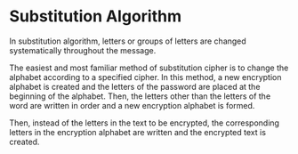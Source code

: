 # Substitution Algorithm

In substitution algorithm, letters or groups of letters are changed systematically throughout the message.

The easiest and most familiar method of substitution cipher is to change the alphabet according to a specified cipher.
In this method, a new encryption alphabet is created and the letters of the password are placed at the beginning of the alphabet.
Then, the letters other than the letters of the word are written in order and a new encryption alphabet is formed.

Then, instead of the letters in the text to be encrypted, the corresponding letters in the encryption alphabet are written and the encrypted text is created.
